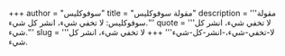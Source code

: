 +++
author = "سوفوكليس"
title = "مقولة سوفوكليس"
description = '''مقولة سوفوكليس: لا تخفي شيء، انشر كل شيء.'''
quote = '''لا تخفي شيء، انشر كل شيء.'''
slug = '''لا-تخفي-شيء،-انشر-كل-شيء'''
+++
لا تخفي شيء، انشر كل شيء.
